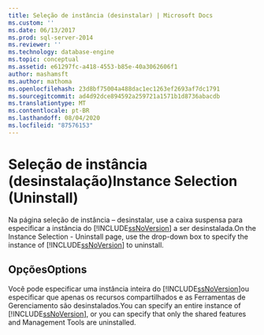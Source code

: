 ```yaml
---
title: Seleção de instância (desinstalar) | Microsoft Docs
ms.custom: ''
ms.date: 06/13/2017
ms.prod: sql-server-2014
ms.reviewer: ''
ms.technology: database-engine
ms.topic: conceptual
ms.assetid: e61297fc-a418-4553-b85e-40a3062606f1
author: mashamsft
ms.author: mathoma
ms.openlocfilehash: 23d8bf75004a488dac1ec1263ef2693af7dc1791
ms.sourcegitcommit: ad4d92dce894592a259721a1571b1d8736abacdb
ms.translationtype: MT
ms.contentlocale: pt-BR
ms.lasthandoff: 08/04/2020
ms.locfileid: "87576153"
---
```

# <a name="instance-selection-uninstall"></a><span data-ttu-id="77726-102">Seleção de instância (desinstalação)</span><span class="sxs-lookup"><span data-stu-id="77726-102">Instance Selection (Uninstall)</span></span>
  <span data-ttu-id="77726-103">Na página seleção de instância – desinstalar, use a caixa suspensa para especificar a instância do [!INCLUDE[ssNoVersion](../../includes/ssnoversion-md.md)] a ser desinstalada.</span><span class="sxs-lookup"><span data-stu-id="77726-103">On the Instance Selection - Uninstall page, use the drop-down box to specify the instance of [!INCLUDE[ssNoVersion](../../includes/ssnoversion-md.md)] to uninstall.</span></span>  
  
## <a name="options"></a><span data-ttu-id="77726-104">Opções</span><span class="sxs-lookup"><span data-stu-id="77726-104">Options</span></span>  
 <span data-ttu-id="77726-105">Você pode especificar uma instância inteira do [!INCLUDE[ssNoVersion](../../includes/ssnoversion-md.md)]ou especificar que apenas os recursos compartilhados e as Ferramentas de Gerenciamento são desinstalados.</span><span class="sxs-lookup"><span data-stu-id="77726-105">You can specify an entire instance of [!INCLUDE[ssNoVersion](../../includes/ssnoversion-md.md)], or you can specify that only the shared features and Management Tools are uninstalled.</span></span>  
  
  
